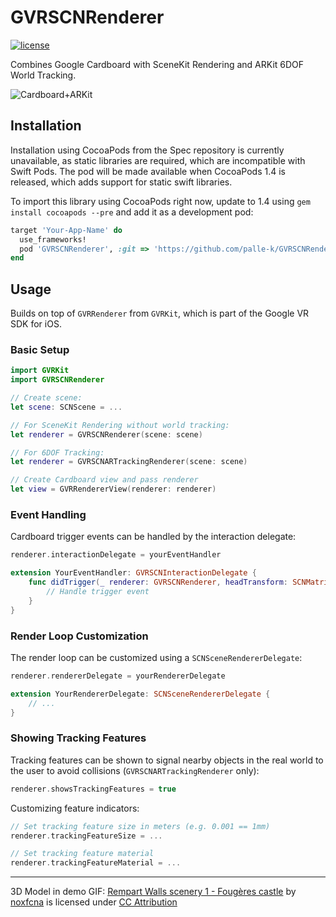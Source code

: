 # GVRSCNRenderer

[![license](https://img.shields.io/github/license/palle-k/GVRSCNRenderer.svg)](https://github.com/palle-k/GVRSCNRenderer/blob/master/LICENSE)

Combines Google Cardboard with SceneKit Rendering and ARKit 6DOF World Tracking.

![Cardboard+ARKit](https://raw.githubusercontent.com/palle-k/GVRSCNRenderer/master/img/cardboard-arkit.gif)

## Installation

Installation using CocoaPods from the Spec repository is currently unavailable, as static libraries are required, which are incompatible with Swift Pods.
The pod will be made available when CocoaPods 1.4 is released, which adds support for static swift libraries.

To import this library using CocoaPods right now, update to 1.4 using `gem install cocoapods --pre` and add it as a development pod:

```ruby
target 'Your-App-Name' do
  use_frameworks!
  pod 'GVRSCNRenderer', :git => 'https://github.com/palle-k/GVRSCNRenderer.git'
end
```

## Usage

Builds on top of `GVRRenderer` from `GVRKit`, which is part of the Google VR SDK for iOS.

### Basic Setup

```swift
import GVRKit
import GVRSCNRenderer

// Create scene:
let scene: SCNScene = ...

// For SceneKit Rendering without world tracking:
let renderer = GVRSCNRenderer(scene: scene)

// For 6DOF Tracking:
let renderer = GVRSCNARTrackingRenderer(scene: scene)

// Create Cardboard view and pass renderer
let view = GVRRendererView(renderer: renderer)
```

### Event Handling

Cardboard trigger events can be handled by the interaction delegate:

```swift
renderer.interactionDelegate = yourEventHandler

extension YourEventHandler: GVRSCNInteractionDelegate {
	func didTrigger(_ renderer: GVRSCNRenderer, headTransform: SCNMatrix4) {
		// Handle trigger event
	}
}
```

### Render Loop Customization

The render loop can be customized using a `SCNSceneRendererDelegate`:

```swift
renderer.rendererDelegate = yourRendererDelegate

extension YourRendererDelegate: SCNSceneRendererDelegate {
	// ...
}
```

### Showing Tracking Features

Tracking features can be shown to signal nearby objects in the real world to the user to avoid collisions (`GVRSCNARTrackingRenderer` only):

```swift
renderer.showsTrackingFeatures = true
```

Customizing feature indicators:

```swift
// Set tracking feature size in meters (e.g. 0.001 == 1mm)
renderer.trackingFeatureSize = ...

// Set tracking feature material
renderer.trackingFeatureMaterial = ...
```

---

3D Model in demo GIF: [Rempart Walls scenery 1 - Fougères castle](https://sketchfab.com/models/ac1367f3ec3d48c4b6a56e0117f20761) by [noxfcna](https://sketchfab.com/noxfcna) is licensed under [CC Attribution](http://creativecommons.org/licenses/by/4.0/)
